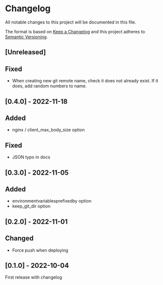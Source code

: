 # Changelog
All notable changes to this project will be documented in this file.

The format is based on [Keep a Changelog](http://keepachangelog.com/en/1.0.0/)
and this project adheres to [Semantic Versioning](http://semver.org/spec/v2.0.0.html).

## [Unreleased]

## Fixed

- When creating new git remote name, check it does not already exist. If it does, add random numbers to name.

## [0.4.0] - 2022-11-18

## Added

- nginx / client_max_body_size option

## Fixed

- JSON typo in docs

## [0.3.0] - 2022-11-05

## Added

- environmentvariablesprefixedby option
- keep_git_dir option

## [0.2.0] - 2022-11-01

## Changed

- Force push when deploying

## [0.1.0] - 2022-10-04

First release with changelog
